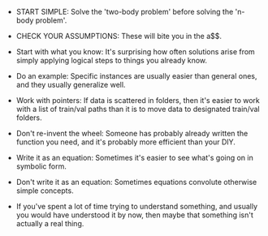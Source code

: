 * START SIMPLE: Solve the 'two-body problem' before solving the 'n-body problem'.

* CHECK YOUR ASSUMPTIONS: These will bite you in the a$$.

* Start with what you know: It's surprising how often solutions arise from simply applying logical steps to things you already know.

* Do an example: Specific instances are usually easier than general ones, and they usually generalize well.

* Work with pointers: If data is scattered in folders, then it's easier to work with a list of train/val paths than it is to move data to designated train/val folders.

* Don't re-invent the wheel: Someone has probably already written the function you need, and it's probably more efficient than your DIY.

* Write it as an equation: Sometimes it's easier to see what's going on in symbolic form.

* Don't write it as an equation: Sometimes equations convolute otherwise simple concepts.

* If you've spent a lot of time trying to understand something, and usually you would have understood it by now, then maybe that something isn't actually a real thing.
